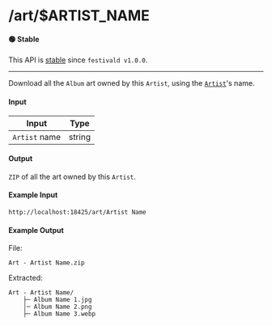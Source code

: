 # /art/$ARTIST_NAME

#### 🟢 Stable
This API is [stable](../../api-stability/marker.md) since `festivald v1.0.0`.

---

Download all the `Album` art owned by this `Artist`, using the [`Artist`](../../common-objects/artist.md)'s name.

#### Input
| Input         | Type   |
|---------------|--------|
| `Artist` name | string |

#### Output
`ZIP` of all the art owned by this `Artist`.

#### Example Input
```http
http://localhost:18425/art/Artist Name
```

#### Example Output
File:
```plaintext
Art - Artist Name.zip
```

Extracted:
```plaintext
Art - Artist Name/
    ├─ Album Name 1.jpg
    │─ Album Name 2.png
    ├─ Album Name 3.webp
```
